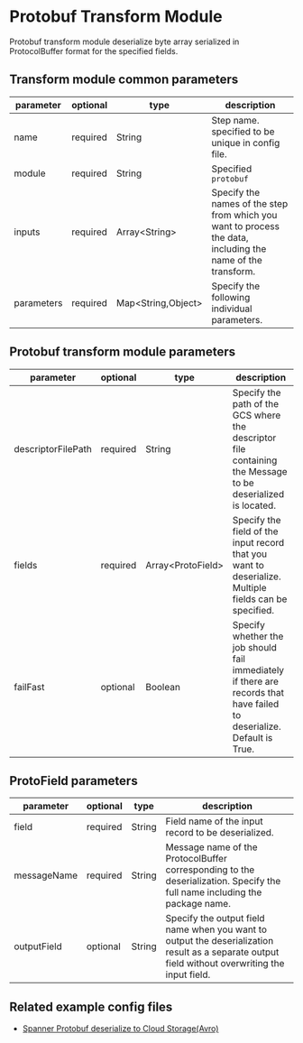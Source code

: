 # Protobuf Transform Module

Protobuf transform module deserialize byte array serialized in ProtocolBuffer format for the specified fields.

## Transform module common parameters

| parameter | optional | type | description |
| --- | --- | --- | --- |
| name | required | String | Step name. specified to be unique in config file. |
| module | required | String | Specified `protobuf` |
| inputs | required | Array<String\> | Specify the names of the step from which you want to process the data, including the name of the transform. |
| parameters | required | Map<String,Object\> | Specify the following individual parameters. |

## Protobuf transform module parameters

| parameter | optional | type | description |
| --- | --- | --- | --- |
| descriptorFilePath | required | String | Specify the path of the GCS where the descriptor file containing the Message to be deserialized is located. |
| fields | required | Array<ProtoField\> | Specify the field of the input record that you want to deserialize. Multiple fields can be specified. |
| failFast | optional | Boolean | Specify whether the job should fail immediately if there are records that have failed to deserialize. Default is True. |

## ProtoField parameters

| parameter | optional | type | description |
| --- | --- | --- | --- |
| field | required | String | Field name of the input record to be deserialized. |
| messageName | required | String | Message name of the ProtocolBuffer corresponding to the deserialization. Specify the full name including the package name. |
| outputField | optional | String | Specify the output field name when you want to output the deserialization result as a separate output field without overwriting the input field. |


## Related example config files

* [Spanner Protobuf deserialize to Cloud Storage(Avro)](../../../../examples/spanner-to-protobuf-to-avro.json)
